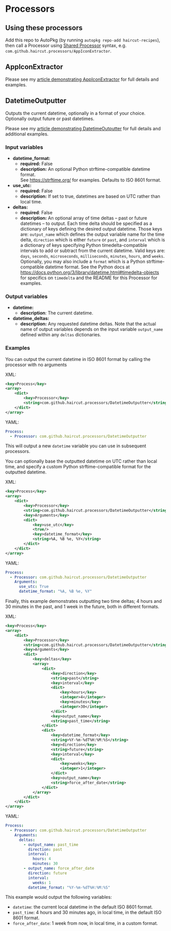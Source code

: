 # Processors

## Using these processors

Add this repo to AutoPkg (by running `autopkg repo-add haircut-recipes`), then
call a Processor using [Shared Processor][sharedprocessor] syntax, e.g.
`com.github.haircut.processors/AppIconExtractor`.

## AppIconExtractor

Please see my [article demonstrating AppIconExtractor][mbaie] for full
details and examples.

## DatetimeOutputter

Outputs the current datetime, optionally in a format of your choice. Optionally output future or past datetimes.

Please see my [article demonstrating DatetimeOutputter][mbdo] for full
details and additional examples.

### Input variables

- **datetime\_format:**
  - **required:** False
  - **description:** An optional Python strftime-compatible datetime format.  
    See <https://strftime.org/> for examples. Defaults to ISO 8601 format.
- **use\_utc:**
  - **required:** False
  - **description:** If set to true, datetimes are based on UTC rather than
    local time.
- **deltas:**
  - **required**: False
  - **description:** An optional array of time deltas – past or future datetimes
    – to output. Each time delta should be specified as a dictionary of keys
    defining the desired output datetime. Those keys are: `output_name` which
    defines the output variable name for the time delta, `direction` which is
    either `future` or `past`, and `interval` which is a dictionary of keys
    specifying Python timedelta-compatible intervals to add or subtract from the
    current datetime. Valid keys are: `days`, `seconds`, `microseconds`,
    `milliseconds`, `minutes`, `hours`, and `weeks`. Optionally, you may also
    include a `format` which is a Python strftime-compatible datetime format.
    See the Python docs at
    <https://docs.python.org/3/library/datetime.html#timedelta-objects> for
    specifics on `timedelta` and the README for this Processor for examples.

### Output variables

- **datetime:**
  - **description**: The current datetime.
- **datetime_deltas:**
  - **description:** Any requested datetime deltas. Note that the actual
      name of output variables depends on the input variable `output_name`
      defined within any `deltas` dictionaries.

### Examples

You can output the current datetime in ISO 8601 format by calling the processor
with no arguments

XML:

```xml
<key>Process</key>
<array>
    <dict>
        <key>Processor</key>
        <string>com.github.haircut.processors/DatetimeOutputter</string>
    </dict>
</array>
```

YAML:

```yaml
Process:
  - Processor: com.github.haircut.processors/DatetimeOutputter
```

This will output a new `datetime` variable you can use in subsequent processors.

You can optionally base the outputted datetime on UTC rather than local time,
and specify a custom Python strftime-compatible format for the outputted
datetime.

XML:

```xml
<key>Process</key>
<array>
    <dict>
        <key>Processor</key>
        <string>com.github.haircut.processors/DatetimeOutputter</string>
        <key>Arguments</key>
        <dict>
            <key>use_utc</key>
            <true/>
            <key>datetime_format</key>
            <string>%A, %B %e, %Y</string>
        </dict>
    </dict>
</array>
```

YAML:

```yaml
Process:
  - Processor: com.github.haircut.processors/DatetimeOutputter
    Arguments:
      use_utc: True
      datetime_format: "%A, %B %e, %Y"
```

Finally, this example demonstrates outputting two time deltas; 4 hours and 30 minutes in the past, and 1 week in the future, both in different formats.

XML:

```xml
<key>Process</key>
<array>
    <dict>
        <key>Processor</key>
        <string>com.github.haircut.processors/DatetimeOutputter</string>
        <key>Arguments</key>
        <dict>
            <key>deltas</key>
            <array>
                <dict>
                    <key>direction</key>
                    <string>past</string>
                    <key>interval</key>
                    <dict>
                        <key>hours</key>
                        <integer>4</integer>
                        <key>minutes</key>
                        <integer>30</integer>
                    </dict>
                    <key>output_name</key>
                    <string>past_time</string>
                </dict>
                <dict>
                    <key>datetime_format</key>
                    <string>%Y-%m-%dT%H:%M:%S</string>
                    <key>direction</key>
                    <string>future</string>
                    <key>interval</key>
                    <dict>
                        <key>weeks</key>
                        <integer>1</integer>
                    </dict>
                    <key>output_name</key>
                    <string>force_after_date</string>
                </dict>
            </array>
        </dict>
    </dict>
</array>
```

YAML:

```yaml
Process:
  - Processor: com.github.haircut.processors/DatetimeOutputter
    Arguments:
      deltas:
        - output_name: past_time
          direction: past
          interval:
            hours: 4
            minutes: 30
        - output_name: force_after_date
          direction: future
          interval:
            weeks: 1
          datetime_format: "%Y-%m-%dT%H:%M:%S"
```

This example would output the following variables:

- `datetime`: the current local datetime in the default ISO 8601 format.
- `past_time`: 4 hours and 30 minutes ago, in local time, in the default ISO 
  8601 format.
- `force_after_date`: 1 week from now, in local time, in a custom format.

[sharedprocessor]: <https://github.com/autopkg/autopkg/wiki/Processor-Locations#shared-recipe-processors>
[mbaie]: <https://www.macblog.org/posts/appiconextractor/>
[mbdo]: <https://www.macblog.org/posts/output-datetime-autopkg/>

